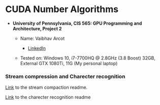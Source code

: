 CUDA Number Algorithms
======================

* **University of Pennsylvania, CIS 565: GPU Programming and Architecture, Project 2**
  * Name: Vaibhav Arcot
    
    *  [LinkedIn](https://www.linkedin.com/in/vaibhav-arcot-129829167/)
    
  * Tested on: Windows 10, i7-7700HQ @ 2.8GHz (3.8 Boost) 32GB, External GTX 1080Ti, 11G (My personal laptop)
  
### Stream compression and Charecter recognition

[Link](./Project2-Stream-Compaction/) to the stream compaction readme.

[Link](./Project2-Character-Recognition/) to the charecter recognition readme

